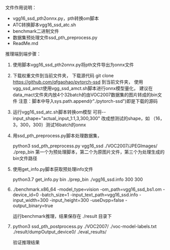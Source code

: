 文件作用说明：

- vgg16_ssd_pth2onnx.py，pth转换om脚本
- ATC转换脚本vgg16_ssd_atc.sh
- benchmark二进制文件
- 数据集预处理文件ssd_pth_preprocess.py
- ReadMe.md

推理端到端步骤：

1. 使用脚本vgg16_ssd_pth2onnx.py将pth文件导出为onnx文件

2. 下载权重文件到当前文件夹，
   下载源代码 git clone https://github.com/qfgaohao/pytorch-ssd 到当前文件夹，
   使用vgg_ssd_amct使用vgg_ssd_amct.sh脚本进行onnx模型量化，
   建议在data_mact文件夹内放4个32batch的由VOC2007数据集的图片转成的bin文件
   注意：脚本中导入sys.path.append(r"./pytorch-ssd")即是下载的源码

3. 运行vgg16_ssd_atc.sh脚本转换om模型
  可将--input_shape="actual_input_1:1,3,300,300" 改成想测试的shape，如 （16，3，300，300）测试16batch的onnx

4. 用ssd_pth_preprocess.py脚本处理数据集， 
   
   python3 ssd_pth_preprocess.py vgg16_ssd ./VOC2007/JPEGImages/ ./prep_bin
   第一个为预处理脚本，第二个为原图片文件，第三个为处理生成的bin文件路径
   
5. 使用get_info.py脚本获取预处理info文件

   python3.7 get_info.py bin ./prep_bin ./vgg16_ssd.info 300 300

6. ./benchmark.x86_64 -model_type=vision -om_path=vgg16_ssd_bs1.om -device_id=0 -batch_size=1 -input_text_path=vgg16_ssd.info -input_width=300 -input_height=300 -useDvpp=false -output_binary=true

   运行benchmark推理，结果保存在 ./result 目录下

7. python3 ssd_pth_postprocess.py ./VOC2007/ ./voc-model-labels.txt ./result/dumpOutput_device0/ ./eval_results/

   验证推理结果

​       

